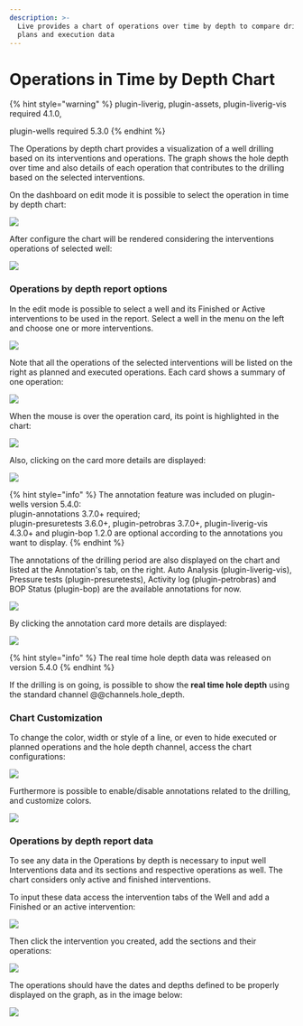 ```yaml
---
description: >-
  Live provides a chart of operations over time by depth to compare drilling
  plans and execution data
---
```


# Operations in Time by Depth Chart



{% hint style="warning" %}
plugin-liverig, plugin-assets, plugin-liverig-vis required 4.1.0,&#x20;

plugin-wells required  5.3.0
{% endhint %}

The Operations by depth chart provides a visualization of a well drilling based on its interventions and operations. The graph shows the hole depth over time and also details of each operation that contributes to the drilling based on the selected interventions.&#x20;

On the dashboard on edit mode it is possible to select the operation in time by depth chart:

![](<../.gitbook/assets/image (371).png>)

After configure the chart will be rendered considering the interventions operations of selected well:

![](<../.gitbook/assets/image (38).png>)

### Operations by depth report options &#x20;

In the edit mode is possible to select a well and its Finished or Active interventions to be used in the report. Select a well in the menu on the left and choose one or more interventions.&#x20;

![](<../.gitbook/assets/image (508).png>)

Note that all the operations of the selected interventions will be listed on the right as planned and executed operations. Each card shows a summary of one operation:

![](<../.gitbook/assets/image (347).png>)

When the mouse is over the operation card, its point is highlighted in the chart:

&#x20;

![](<../.gitbook/assets/image (56).png>)

Also, clicking on the card more details are displayed:

![](<../.gitbook/assets/image (346).png>)

{% hint style="info" %}
The annotation feature was included on plugin-wells version 5.4.0:\
plugin-annotations 3.7.0+ required; \
plugin-presuretests 3.6.0+, plugin-petrobras 3.7.0+, plugin-liverig-vis 4.3.0+ and plugin-bop 1.2.0 are optional according to the annotations you want to display. &#x20;
{% endhint %}

The annotations of the drilling period are also displayed on the chart and listed at the Annotation's tab, on the right. Auto Analysis (plugin-liverig-vis), Pressure tests (plugin-presuretests), Activity log (plugin-petrobras) and BOP Status (plugin-bop) are the available annotations for now.

![ ](<../.gitbook/assets/image (336).png>)

By clicking the annotation card more details are displayed:

![](<../.gitbook/assets/A (1).png>)

{% hint style="info" %}
The real time hole depth data was released on version 5.4.0
{% endhint %}

If the drilling is on going, is possible to show the **real time hole depth** using the standard channel @@channels.hole\_depth.&#x20;

### Chart Customization&#x20;

To change the color, width or style of a line, or even to hide executed or planned operations and the hole depth channel, access the chart configurations:&#x20;

![](<../.gitbook/assets/image (408).png>)

Furthermore is possible to enable/disable annotations related to the drilling, and customize colors.

![](<../.gitbook/assets/image (327).png>)

### Operations by depth report data&#x20;

To see any data in the Operations by depth is necessary to input well Interventions data and its sections and respective operations as well. The chart considers only active and finished interventions.&#x20;

To input these data access the intervention tabs of the Well and add a Finished or an active intervention:

&#x20;

![](<../.gitbook/assets/image (6).png>)

Then click the intervention you created, add the sections and their operations:

![](<../.gitbook/assets/image (348).png>)

The operations should have the dates and depths defined to be properly displayed on the graph, as in the image below:

![](<../.gitbook/assets/image (388).png>)

